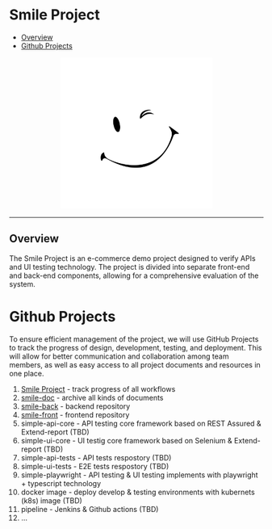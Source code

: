 # Smile Project

* [Overview](#Overview)
* [Github Projects](#Github-Projects)

<p align="center">
  <img width="300" height="300" src='./assets/images/simle.jpg'>
</p>

---

## Overview

The Smile Project is an e-commerce demo project designed to verify APIs and UI testing technology. The project is divided into separate front-end and back-end components, allowing for a comprehensive evaluation of the system.

# Github Projects

To ensure efficient management of the project, we will use GitHub Projects to track the progress of design, development, testing, and deployment. This will allow for better communication and collaboration among team members, as well as easy access to all project documents and resources in one place.

1. [Smile Project](https://github.com/users/siyingcheng/projects/2) - track progress of all workflows
2. [smile-doc](https://github.com/siyingcheng/smile-doc) - archive all kinds of documents
3. [smile-back](https://github.com/siyingcheng/smile-back) - backend repository
4. [smile-front](https://github.com/siyingcheng/smile-front) - frontend repository
5. simple-api-core - API testing core framework based on REST Assured & Extend-report (TBD)
6. simple-ui-core - UI testig core framework based on Selenium & Extend-report (TBD)
7. simple-api-tests - API tests respostory (TBD)
8. simple-ui-tests - E2E tests respostory (TBD)
9. simple-playwright - API testing & UI testing implements with playwright + typescript technology
10. docker image - deploy develop & testing environments with kubernets (k8s) image (TBD)
11. pipeline - Jenkins & Github actions (TBD)
12. ...
